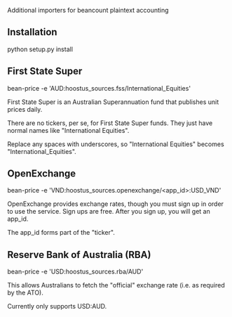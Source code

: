 Additional importers for beancount plaintext accounting

Installation
------------
python setup.py install 

First State Super
-----------------
bean-price -e 'AUD:hoostus_sources.fss/International_Equities'

First State Super is an Australian Superannuation fund that
publishes unit prices daily. 

There are no tickers, per se, for First State Super funds. They
just have normal names like "International Equities".

Replace any spaces with underscores, so "International Equities"
becomes "International_Equities".

OpenExchange
------------
bean-price -e 'VND:hoostus_sources.openexchange/<app_id>:USD_VND'

OpenExchange provides exchange rates, though you must sign up in order
to use the service. Sign ups are free. After you sign up, you will get
an app_id.

The app_id forms part of the "ticker".

Reserve Bank of Australia (RBA)
-------------------------------
bean-price -e 'USD:hoostus_sources.rba/AUD'

This allows Australians to fetch the "official" exchange rate
(i.e. as required by the ATO).

Currently only supports USD:AUD.
